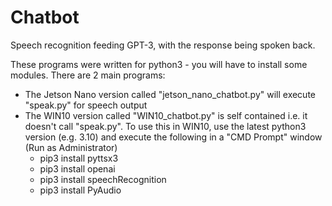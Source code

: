 # Chatbot
Speech recognition feeding GPT-3, with the response being spoken back.

These programs were written for python3 - you will have to install some modules. 
There are 2 main programs:
 - The Jetson Nano version called "jetson_nano_chatbot.py" will execute "speak.py" for speech output
 - The WIN10 version called "WIN10_chatbot.py" is self contained i.e. it doesn't call "speak.py". To use this in WIN10, use the latest python3 version (e.g. 3.10) and execute the following in a "CMD Prompt" window (Run as Administrator)
   - pip3 install pyttsx3
   - pip3 install openai
   - pip3 install speechRecognition
   - pip3 install PyAudio
